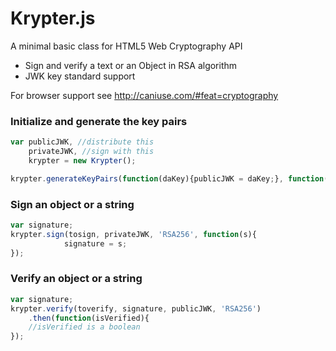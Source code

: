 # Krypter.js
A minimal basic class for HTML5 Web Cryptography API

- Sign and verify a text or an Object in RSA algorithm
- JWK key standard support

For browser support see http://caniuse.com/#feat=cryptography


### Initialize and generate the key pairs
```javascript
var publicJWK, //distribute this 
    privateJWK, //sign with this
    krypter = new Krypter();

krypter.generateKeyPairs(function(daKey){publicJWK = daKey;}, function(daKey){privateJWK = daKey;}, function(){console.log(arguments);});

```
 
### Sign an object or a string

```javascript
var signature;
krypter.sign(tosign, privateJWK, 'RSA256', function(s){
            signature = s;
});

```

### Verify an object or a string

```javascript
var signature;
krypter.verify(toverify, signature, publicJWK, 'RSA256')
    .then(function(isVerified){
    //isVerified is a boolean
});

```
